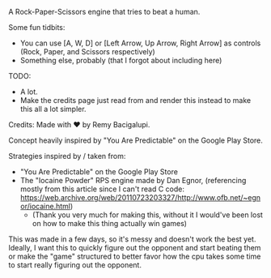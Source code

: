 A Rock-Paper-Scissors engine that tries to beat a human.

Some fun tidbits:
- You can use [A, W, D] or [Left Arrow, Up Arrow, Right Arrow] as controls (Rock, Paper, and Scissors respectively)
- Something else, probably (that I forgot about including here)

TODO:
- A lot.
- Make the credits page just read from and render this instead to make this all a lot simpler.

Credits:
Made with ❤️ by Remy Bacigalupi.

Concept heavily inspired by "You Are Predictable" on the Google Play Store.

Strategies inspired by / taken from:
- "You Are Predictable" on the Google Play Store</li>
- The "Iocaine Powder" RPS engine made by Dan Egnor, (referencing mostly from this article since I can't read C code: https://web.archive.org/web/20110723203327/http://www.ofb.net/~egnor/iocaine.html)
  - (Thank you very much for making this, without it I would've been lost on how to make this thing actually win games)

This was made in a few days, so it's messy and doesn't work the best yet. Ideally, I want this to quickly figure out the opponent and start beating them or make the "game" structured to better favor how the cpu takes some time to start really figuring out the opponent.